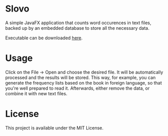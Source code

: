 # Slovo

A simple JavaFX application that counts word occurences in text files, backed up by an embedded database to store all the necessary data.

Executable can be downloaded [here](https://www.dropbox.com/s/lwu51dzpiivl1nl/Slovo.rar?dl=0).

# Usage

Click on the File -> Open and choose the desired file. It will be automatically processed and the results will be stored.
This way, for example, you can generate the frequency lists based on the book in foreign language, so that you're well prepared to read it.
Afterwards, either remove the data, or combine it with new text files.

# License

This project is available under the MIT License.

